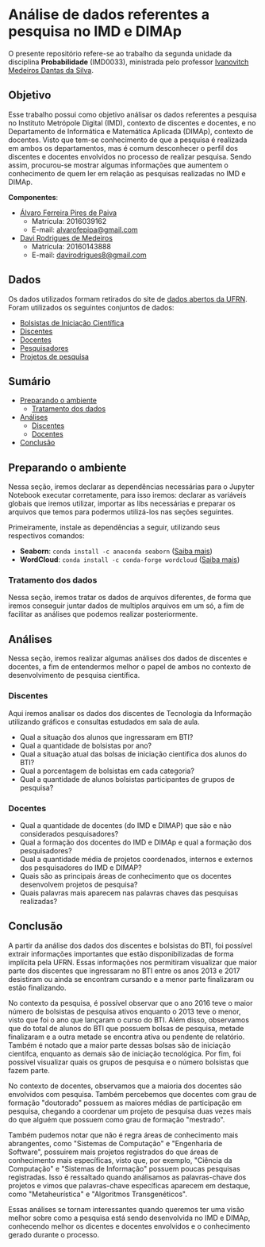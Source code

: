 # Análise de dados referentes a pesquisa no IMD e DIMAp

O presente repositório refere-se ao trabalho da segunda unidade da disciplina **Probabilidade** (IMD0033), ministrada pelo professor [Ivanovitch Medeiros Dantas da Silva](https://github.com/ivanovitchm).

## Objetivo
Esse trabalho possui como objetivo análisar os dados referentes a pesquisa no Instituto Metrópole Digital (IMD), contexto de discentes e docentes, e no Departamento de Informática e Matemática Aplicada (DIMAp), contexto de docentes. Visto que tem-se conhecimento de que a pesquisa é realizada em ambos os departamentos, mas é comum desconhecer o perfil dos discentes e docentes envolvidos no processo de realizar pesquisa. Sendo assim, procurou-se mostrar algumas informações que aumentem o conhecimento de quem ler em relação as pesquisas realizadas no IMD e DIMAp.

**Componentes**:
- <a href="https://github.com/alvarofpp">Álvaro Ferreira Pires de Paiva</a>
  - Matrícula: 2016039162
  - E-mail: alvarofepipa@gmail.com
- <a href="https://github.com/davir8">Davi Rodrigues de Medeiros</a>
  - Matrícula: 20160143888
  - E-mail: davirodrigues8@gmail.com

## Dados
Os dados utilizados formam retirados do site de <a href="http://dados.ufrn.br/">dados abertos da UFRN</a>. Foram utilizados os seguintes conjuntos de dados:
- <a href="http://dados.ufrn.br/dataset/bolsistas-de-iniciacao-cientifica">Bolsistas de Iniciação Científica</a>
- <a href="http://dados.ufrn.br/dataset/discentes">Discentes</a>
- <a href="http://dados.ufrn.br/dataset/docentes">Docentes</a>
- <a href="http://dados.ufrn.br/dataset/pesquisadores">Pesquisadores</a>
- <a href="http://dados.ufrn.br/dataset/projetos-de-pesquisa">Projetos de pesquisa</a>


## Sumário
- [Preparando o ambiente](#ambiente)
  - [Tratamento dos dados](#tratamento)
- [Análises](#analise)
  - [Discentes](#discentes)
  - [Docentes](#docentes)
- [Conclusão](#conclusao)

## <a id="ambiente">Preparando o ambiente</a>
Nessa seção, iremos  declarar as dependências necessárias para o Jupyter Notebook executar corretamente, para isso iremos: declarar as variáveis globais que iremos utilizar, importar as libs necessárias e preparar os arquivos que temos para podermos utilizá-los nas seções seguintes.

Primeiramente, instale as dependências a seguir, utilizando seus respectivos comandos:
- **Seaborn**: `conda install -c anaconda seaborn` ([Saiba mais](https://seaborn.pydata.org/))
- **WordCloud**: `conda install -c conda-forge wordcloud` ([Saiba mais](https://github.com/amueller/word_cloud))

### <a id="tratamento">Tratamento dos dados</a>
Nessa seção, iremos tratar os dados de arquivos diferentes, de forma que iremos conseguir juntar dados de multiplos arquivos em um só, a fim de facilitar as análises que podemos realizar posteriormente.

## <a id="analise">Análises</a>
Nessa seção, iremos realizar algumas análises dos dados de discentes e docentes, a fim de entendermos melhor o papel de ambos no contexto de desenvolvimento de pesquisa científica.

### <a id="discentes">Discentes</a>
Aqui iremos analisar os dados dos discentes de Tecnologia da Informação utilizando gráficos e consultas estudados em sala de aula.

- Qual a situação dos alunos que ingressaram em BTI?
- Qual a quantidade de bolsistas por ano?
- Qual a situação atual das bolsas de iniciação cientifica dos alunos do BTI?
- Qual a porcentagem de bolsistas em cada categoria?
- Qual a quantidade de alunos bolsistas participantes de grupos de pesquisa?

### <a id="docentes">Docentes</a>
- Qual a quantidade de docentes (do IMD e DIMAP) que são e não considerados pesquisadores?
- Qual a formação dos docentes do IMD e DIMAp e qual a formação dos pesquisadores?
- Qual a quantidade média de projetos coordenados, internos e externos dos pesquisadores do IMD e DIMAP?
- Quais são as principais áreas de conhecimento que os docentes desenvolvem projetos de pesquisa?
- Quais palavras mais aparecem nas palavras chaves das pesquisas realizadas?

## <a id="conclusao">Conclusão</a>
A partir da análise dos dados dos discentes e bolsistas do BTI, foi possível extrair informações importantes que estão disponibilizadas de forma implícita pela UFRN. Essas informações nos permitiram visualizar que maior parte dos discentes que ingressaram no BTI entre os anos 2013 e 2017 desistiram ou ainda se encontram cursando e a menor parte finalizaram ou estão finalizando.

No contexto da pesquisa, é possível observar que o ano 2016 teve o maior número de bolsistas de pesquisa ativos enquanto o 2013 teve o menor, visto que foi o ano que lançaram o curso do BTI. Além disso, observamos que do total de alunos do BTI que possuem bolsas de pesquisa, metade finalizaram e a outra metade se encontra ativa ou pendente de relatório. Também é notado que a maior parte dessas bolsas são de iniciação científca, enquanto as demais são de iniciação tecnológica. Por fim, foi possível visualizar quais os grupos de pesquisa e o número bolsistas que fazem parte.

No contexto de docentes, observamos que a maioria dos docentes são envolvidos com pesquisa. Também percebemos que docentes com grau de formação "doutorado" possuem as maiores médias de participação em pesquisa, chegando a coordenar um projeto de pesquisa duas vezes mais do que alguém que possuem como grau de formação "mestrado".

Também pudemos notar que não é regra áreas de conhecimento mais abrangentes, como "Sistemas de Computação" e "Engenharia de Software", possuirem mais projetos registrados do que áreas de conhecimento mais específicas, visto que, por exemplo, "Ciência da Computação" e "Sistemas de Informação" possuem poucas pesquisas registradas. Isso é ressaltado quando análisamos as palavras-chave dos projetos e vimos que palavras-chave específicas aparecem em destaque, como "Metaheurística" e "Algoritmos Transgenéticos".

Essas análises se tornam interessantes quando queremos ter uma visão melhor sobre como a pesquisa está sendo desenvolvida no IMD e DIMAp, conhecendo melhor os dicentes e docentes envolvidos e o conhecimento gerado durante o processo.